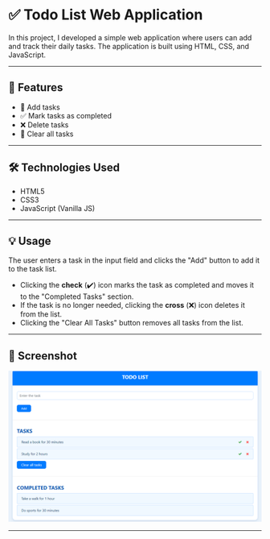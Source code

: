 # ✅ Todo List Web Application

In this project, I developed a simple web application where users can add and track their daily tasks. The application is built using HTML, CSS, and JavaScript.

---

## 🚀 Features

- 📝 Add tasks  
- ✅ Mark tasks as completed  
- ❌ Delete tasks  
- 🧹 Clear all tasks  

---

## 🛠️ Technologies Used

- HTML5  
- CSS3  
- JavaScript (Vanilla JS)

---

## 💡 Usage

The user enters a task in the input field and clicks the "Add" button to add it to the task list.

- Clicking the **check** (✔️) icon marks the task as completed and moves it to the "Completed Tasks" section.
- If the task is no longer needed, clicking the **cross** (❌) icon deletes it from the list.
- Clicking the "Clear All Tasks" button removes all tasks from the list.

---

## 📸 Screenshot

![App Screenshot](todo.png)

---
